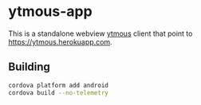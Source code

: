 # ytmous-app
This is a standalone webview [ytmous](https://github.com/Yonle/ytmous) client that point to https://ytmous.herokuapp.com. 

## Building
```bash
cordova platform add android
cordova build --no-telemetry
```
